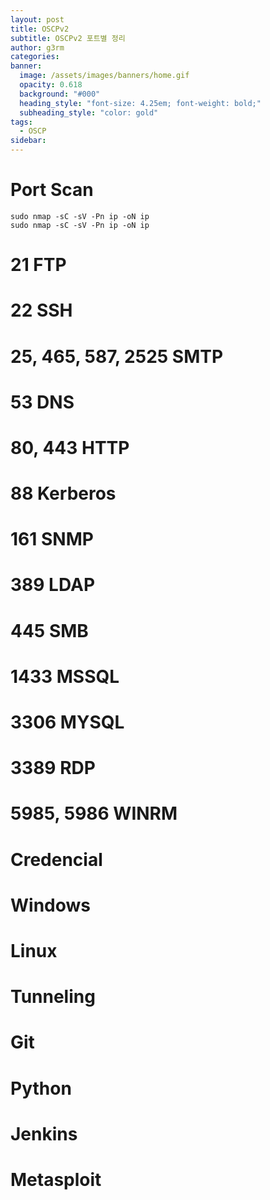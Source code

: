 ```yaml
---
layout: post
title: OSCPv2
subtitle: OSCPv2 포트별 정리
author: g3rm
categories: 
banner:
  image: /assets/images/banners/home.gif
  opacity: 0.618
  background: "#000"
  heading_style: "font-size: 4.25em; font-weight: bold;"
  subheading_style: "color: gold"
tags:
  - OSCP
sidebar:
---
```


# Port Scan
```shell
sudo nmap -sC -sV -Pn ip -oN ip
sudo nmap -sC -sV -Pn ip -oN ip
```

# 21 FTP


# 22 SSH

# 25, 465, 587, 2525 SMTP

# 53 DNS

# 80, 443 HTTP

# 88 Kerberos

# 161 SNMP

# 389 LDAP

# 445 SMB

# 1433 MSSQL

# 3306 MYSQL

# 3389 RDP

# 5985, 5986 WINRM

# Credencial

# Windows

# Linux

# Tunneling

# Git

# Python

# Jenkins

# Metasploit


